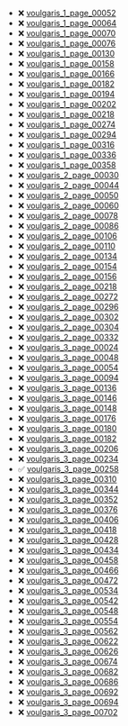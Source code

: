  * ❌ [voulgaris_1_page_00052](voulgaris_1_page_00052.html)
 * ❌ [voulgaris_1_page_00064](voulgaris_1_page_00064.html)
 * ❌ [voulgaris_1_page_00070](voulgaris_1_page_00070.html)
 * ❌ [voulgaris_1_page_00076](voulgaris_1_page_00076.html)
 * ❌ [voulgaris_1_page_00130](voulgaris_1_page_00130.html)
 * ❌ [voulgaris_1_page_00158](voulgaris_1_page_00158.html)
 * ❌ [voulgaris_1_page_00166](voulgaris_1_page_00166.html)
 * ❌ [voulgaris_1_page_00182](voulgaris_1_page_00182.html)
 * ❌ [voulgaris_1_page_00194](voulgaris_1_page_00194.html)
 * ❌ [voulgaris_1_page_00202](voulgaris_1_page_00202.html)
 * ❌ [voulgaris_1_page_00218](voulgaris_1_page_00218.html)
 * ❌ [voulgaris_1_page_00274](voulgaris_1_page_00274.html)
 * ❌ [voulgaris_1_page_00294](voulgaris_1_page_00294.html)
 * ❌ [voulgaris_1_page_00316](voulgaris_1_page_00316.html)
 * ❌ [voulgaris_1_page_00336](voulgaris_1_page_00336.html)
 * ❌ [voulgaris_1_page_00358](voulgaris_1_page_00358.html)
 * ❌ [voulgaris_2_page_00030](voulgaris_2_page_00030.html)
 * ❌ [voulgaris_2_page_00044](voulgaris_2_page_00044.html)
 * ❌ [voulgaris_2_page_00050](voulgaris_2_page_00050.html)
 * ❌ [voulgaris_2_page_00060](voulgaris_2_page_00060.html)
 * ❌ [voulgaris_2_page_00078](voulgaris_2_page_00078.html)
 * ❌ [voulgaris_2_page_00086](voulgaris_2_page_00086.html)
 * ❌ [voulgaris_2_page_00106](voulgaris_2_page_00106.html)
 * ❌ [voulgaris_2_page_00110](voulgaris_2_page_00110.html)
 * ❌ [voulgaris_2_page_00134](voulgaris_2_page_00134.html)
 * ❌ [voulgaris_2_page_00154](voulgaris_2_page_00154.html)
 * ❌ [voulgaris_2_page_00156](voulgaris_2_page_00156.html)
 * ❌ [voulgaris_2_page_00218](voulgaris_2_page_00218.html)
 * ❌ [voulgaris_2_page_00272](voulgaris_2_page_00272.html)
 * ❌ [voulgaris_2_page_00296](voulgaris_2_page_00296.html)
 * ❌ [voulgaris_2_page_00302](voulgaris_2_page_00302.html)
 * ❌ [voulgaris_2_page_00304](voulgaris_2_page_00304.html)
 * ❌ [voulgaris_2_page_00332](voulgaris_2_page_00332.html)
 * ❌ [voulgaris_3_page_00024](voulgaris_3_page_00024.html)
 * ❌ [voulgaris_3_page_00048](voulgaris_3_page_00048.html)
 * ❌ [voulgaris_3_page_00054](voulgaris_3_page_00054.html)
 * ❌ [voulgaris_3_page_00094](voulgaris_3_page_00094.html)
 * ❌ [voulgaris_3_page_00136](voulgaris_3_page_00136.html)
 * ❌ [voulgaris_3_page_00146](voulgaris_3_page_00146.html)
 * ❌ [voulgaris_3_page_00148](voulgaris_3_page_00148.html)
 * ❌ [voulgaris_3_page_00176](voulgaris_3_page_00176.html)
 * ❌ [voulgaris_3_page_00180](voulgaris_3_page_00180.html)
 * ❌ [voulgaris_3_page_00182](voulgaris_3_page_00182.html)
 * ❌ [voulgaris_3_page_00206](voulgaris_3_page_00206.html)
 * ❌ [voulgaris_3_page_00234](voulgaris_3_page_00234.html)
 * ✅ [voulgaris_3_page_00258](voulgaris_3_page_00258.html)
 * ❌ [voulgaris_3_page_00310](voulgaris_3_page_00310.html)
 * ❌ [voulgaris_3_page_00344](voulgaris_3_page_00344.html)
 * ❌ [voulgaris_3_page_00352](voulgaris_3_page_00352.html)
 * ❌ [voulgaris_3_page_00376](voulgaris_3_page_00376.html)
 * ❌ [voulgaris_3_page_00406](voulgaris_3_page_00406.html)
 * ❌ [voulgaris_3_page_00418](voulgaris_3_page_00418.html)
 * ❌ [voulgaris_3_page_00428](voulgaris_3_page_00428.html)
 * ❌ [voulgaris_3_page_00434](voulgaris_3_page_00434.html)
 * ❌ [voulgaris_3_page_00458](voulgaris_3_page_00458.html)
 * ❌ [voulgaris_3_page_00466](voulgaris_3_page_00466.html)
 * ❌ [voulgaris_3_page_00472](voulgaris_3_page_00472.html)
 * ❌ [voulgaris_3_page_00534](voulgaris_3_page_00534.html)
 * ❌ [voulgaris_3_page_00542](voulgaris_3_page_00542.html)
 * ❌ [voulgaris_3_page_00548](voulgaris_3_page_00548.html)
 * ❌ [voulgaris_3_page_00554](voulgaris_3_page_00554.html)
 * ❌ [voulgaris_3_page_00562](voulgaris_3_page_00562.html)
 * ❌ [voulgaris_3_page_00622](voulgaris_3_page_00622.html)
 * ❌ [voulgaris_3_page_00626](voulgaris_3_page_00626.html)
 * ❌ [voulgaris_3_page_00674](voulgaris_3_page_00674.html)
 * ❌ [voulgaris_3_page_00682](voulgaris_3_page_00682.html)
 * ❌ [voulgaris_3_page_00686](voulgaris_3_page_00686.html)
 * ❌ [voulgaris_3_page_00692](voulgaris_3_page_00692.html)
 * ❌ [voulgaris_3_page_00694](voulgaris_3_page_00694.html)
 * ❌ [voulgaris_3_page_00702](voulgaris_3_page_00702.html)
